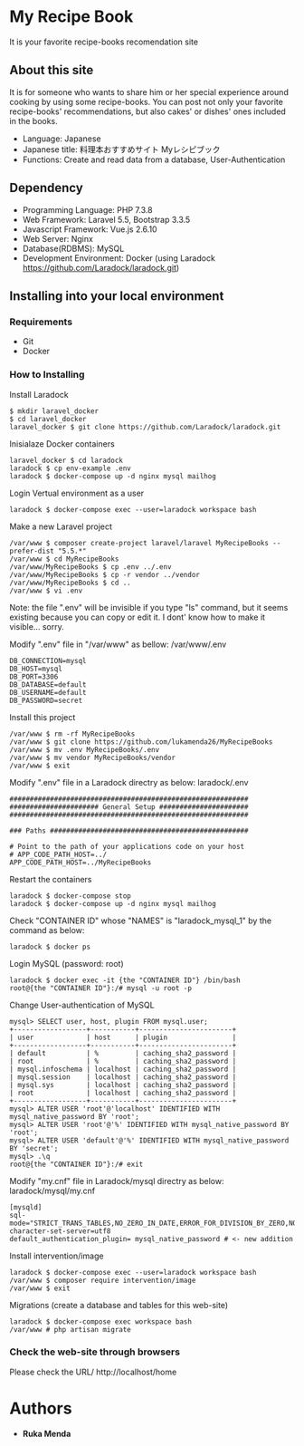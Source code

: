 # My Recipe Book
It is your favorite recipe-books recomendation site

## About this site

It is for someone who wants to share him or her special experience around cooking by using some recipe-books. You can post not only your favorite recipe-books' recommendations, but also cakes' or dishes' ones included in the books.

- Language: Japanese
- Japanese title: 料理本おすすめサイト Myレシピブック
- Functions: Create and read data from a database, User-Authentication

## Dependency

- Programming Language: PHP 7.3.8
- Web Framework: Laravel 5.5, Bootstrap 3.3.5
- Javascript Framework: Vue.js 2.6.10
- Web Server: Nginx
- Database(RDBMS): MySQL 
- Development Environment: Docker (using Laradock https://github.com/Laradock/laradock.git)

## Installing into your local environment

### Requirements
- Git
- Docker

### How to Installing
Install Laradock
```
$ mkdir laravel_docker
$ cd laravel_docker
laravel_docker $ git clone https://github.com/Laradock/laradock.git
```

Inisialaze Docker containers
```
laravel_docker $ cd laradock
laradock $ cp env-example .env
laradock $ docker-compose up -d nginx mysql mailhog
```

Login Vertual environment as a user
```
laradock $ docker-compose exec --user=laradock workspace bash
```

Make a new Laravel project
```
/var/www $ composer create-project laravel/laravel MyRecipeBooks --prefer-dist "5.5.*"
/var/www $ cd MyRecipeBooks
/var/www/MyRecipeBooks $ cp .env ../.env
/var/www/MyRecipeBooks $ cp -r vendor ../vendor
/var/www/MyRecipeBooks $ cd ..
/var/www $ vi .env
```
Note: the file ".env" will be invisible if you type "ls" command, but it seems existing because you can copy or edit it.
I dont' know how to make it visible... sorry.

Modify ".env" file in "/var/www" as bellow:
/var/www/.env
```
DB_CONNECTION=mysql
DB_HOST=mysql
DB_PORT=3306
DB_DATABASE=default
DB_USERNAME=default
DB_PASSWORD=secret
```

Install this project
```
/var/www $ rm -rf MyRecipeBooks
/var/www $ git clone https://github.com/lukamenda26/MyRecipeBooks
/var/www $ mv .env MyRecipeBooks/.env
/var/www $ mv vendor MyRecipeBooks/vendor
/var/www $ exit
```

Modify ".env" file in a Laradock directry as below:
laradock/.env
```
###########################################################
###################### General Setup ######################
###########################################################

### Paths #################################################

# Point to the path of your applications code on your host
# APP_CODE_PATH_HOST=../
APP_CODE_PATH_HOST=../MyRecipeBooks
```
<!-- Install this project
```
要らない laradock $ cd ..
要らないかも　laravel_docker $ rm -rf MyRecipeBooks
要らない (laravel_docker $ mkdir MyRecipeBooks)
要らない (laravel_docker $ cd MyRecipeBooks)
要らないlaravel_docker $ git clone https://github.com/lukamenda26/MyRecipeBooks -->

Restart the containers
```
laradock $ docker-compose stop
laradock $ docker-compose up -d nginx mysql mailhog
```

Check "CONTAINER ID" whose "NAMES" is "laradock_mysql_1" by the command as below:
```
laradock $ docker ps
```

Login MySQL (password: root)
```
laradock $ docker exec -it {the "CONTAINER ID"} /bin/bash
root@{the "CONTAINER ID"}:/# mysql -u root -p
```

Change User-authentication of MySQL
```
mysql> SELECT user, host, plugin FROM mysql.user;
+------------------+-----------+-----------------------+
| user             | host      | plugin                |
+------------------+-----------+-----------------------+
| default          | %         | caching_sha2_password |
| root             | %         | caching_sha2_password |
| mysql.infoschema | localhost | caching_sha2_password |
| mysql.session    | localhost | caching_sha2_password |
| mysql.sys        | localhost | caching_sha2_password |
| root             | localhost | caching_sha2_password |
+------------------+-----------+-----------------------+
mysql> ALTER USER 'root'@'localhost' IDENTIFIED WITH mysql_native_password BY 'root';
mysql> ALTER USER 'root'@'%' IDENTIFIED WITH mysql_native_password BY 'root';
mysql> ALTER USER 'default'@'%' IDENTIFIED WITH mysql_native_password BY 'secret';
mysql> .\q
root@{the "CONTAINER ID"}:/# exit
```

Modify "my.cnf" file in Laradock/mysql directry as below:
laradock/mysql/my.cnf
```
[mysqld]
sql-mode="STRICT_TRANS_TABLES,NO_ZERO_IN_DATE,ERROR_FOR_DIVISION_BY_ZERO,NO_ENGINE_SUBSTITUTION"
character-set-server=utf8
default_authentication_plugin= mysql_native_password # <- new addition
```

Install intervention/image
```
laradock $ docker-compose exec --user=laradock workspace bash
/var/www $ composer require intervention/image
/var/www $ exit
```

Migrations (create a database and tables for this web-site)
```
laradock $ docker-compose exec workspace bash
/var/www # php artisan migrate
```

### Check the web-site through browsers
Please check the URL/ http://localhost/home

# Authors
* **Ruka Menda**